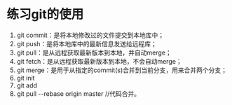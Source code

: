 # 练习git的使用
1. git commit：是将本地修改过的文件提交到本地库中；<br>
2. git push：是将本地库中的最新信息发送给远程库；<br>
3. git pull：是从远程获取最新版本到本地，并自动merge；<br>
4. git fetch：是从远程获取最新版本到本地，不会自动merge；<br>
5. git merge：是用于从指定的commit(s)合并到当前分支，用来合并两个分支；<br>
7. git init <br>
8. git add <br>
9. git pull --rebase origin master //代码合并。 <br>
